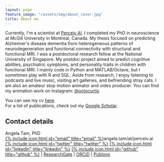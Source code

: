 ```yaml
---
layout: page
feature_image: "/assets/img/about_cover.jpg"
title: About me
---
```


Currently, I'm a scientist at [Perceiv AI](https://perceiv.ai). I completed my PhD in neuroscience at McGill University in Montreal, Canada. My thesis focused on predicting Alzheimer's disease dementia from heterogeneous patterns of neurodegeneration and functional connectivity with structural and functional MRI. I was a postdoctoral research fellow at the National University of Singapore. My postdoc project aimed to predict cognitive abilities, psychiatric symptoms, and personality traits in children with functional MRI. I mainly code in Python and MATLAB/Octave, but I sometimes play with R and SQL. Aside from research, I enjoy listening to podcasts and live music, visiting art galleries, and befriending stray cats. I am also an amateur stop motion animator and video producer. You can find my animation work on Instagram: [@octocurtis](https://www.instagram.com/octocurtis)

You can see my cv [here](https://github.com/angela-tam/cv/blob/master/resume_angela_tam.pdf).<br/>
For a list of publications, check out my [Google Scholar](https://scholar.google.ca/citations?user=XExd2eQAAAAJ&hl=en).<br/>

## Contact details
Angela Tam, PhD<br/>
[{% include icon.html id="email" title="email" %}](mailto:angela.tam@perceiv.ai)angela.tam/at/perceiv.ai<br/>
[{% include icon.html id="twitter" title="twitter" %}](https://twitter.com/angelatamtweets/) [{% include icon.html id="linkedin" title="linkedin" %}](https://www.linkedin.com/in/angela-tam-2054813b/) [{% include icon.html id="github" title="github" %}](https://github.com/angela-tam) | [ResearchGate](https://www.researchgate.net/profile/Angela_Tam3) | [ORCiD](https://orcid.org/0000-0001-6752-5707) | [Publons](https://publons.com/researcher/317335/angela-tam/)
